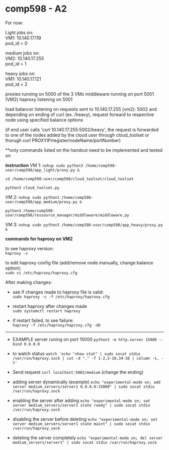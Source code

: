 # comp598 - A2

For now:

Light jobs on:   
VM1: 10.140.17.119    
pod_id = 0   

medium jobs on:     
VM2: 10.140.17.255   
pod_id = 1   

heavy jobs on:     
VM1: 10.140.17.121  
pod_id = 2  

proxies running on 5000 of the 3 VMs
middleware running on port 5001 (VM2)
haproxy listening on 5001

load balancer listening on requests sent to 10.140.17.255 (vm2): 5002 and depending on ending of curl (ex. /heavy), request forward to respective node using specified balance options

(if end user calls 'curl 10.140.17.255:5002/heavy', the request is forwarded to one of the nodes added by the cloud user through cloud_toolset or thorugh curl PROXYIP/register/nodeName/portNumber)

**only commands listed on the handout need to be implemented and tested on

**instruction**
VM 1: 
```nohup sudo python3 /home/comp598-user/comp598/app_light/proxy.py &```

```cd /home/comp598-user/comp598/cloud_toolset/cloud_toolset```

```python3 cloud_toolset.py```

VM 2:
```nohup sudo python3 /home/comp598-user/comp598/app_medium/proxy.py &```

```python3 /home/comp598-user/comp598/ressource_manager/middleware/middleware.py```

VM 3: 
```nohup sudo python3 /home/comp598-user/comp598/app_heavy/proxy.py &```

**commands for haproxy on VM2**

to see haproxy version:  
`haproxy -v`

to edit haproxy config file (add/remove node manually, change balance option):  
`sudo vi /etc/haproxy/haproxy.cfg`

After making changes: 
- see if changes made to haproxy file is valid:  
`sudo haproxy -c -f /etc/haproxy/haproxy.cfg`

- restart haproxy after changes made  
`sudo systemctl restart haproxy`

- if restart failed, to see failure:  
`haproxy -f /etc/haproxy/haproxy.cfg -db`

---------------------------------------------

- EXAMPLE server runing on port 15000
`python3 -m http.server 15000 --bind 0.0.0.0`

- to watch status
`watch 'echo "show stat" | sudo socat stdio /var/run/haproxy.sock | cut -d "," -f 1-2,5-10,34-36 | column -s, -t'`

- Send request 
`curl localhost:5002/medium` (change the ending)


- adding server dynamically (example)
`echo "experimental-mode on; add server medium_servers/server1 0.0.0.0:15000" | sudo socat stdio /var/run/haproxy.sock`

- enabling the server after adding
`echo "experimental-mode on; set server medium_servers/server1 state ready" | sudo socat stdio /var/run/haproxy.sock`

- disabling the server before deleting
`echo "experimental-mode on; set server medium_servers/server1 state maint" | sudo socat stdio /var/run/haproxy.sock`

- deleting the server completely
`echo "experimental-mode on; del server medium_servers/server1" | sudo socat stdio /var/run/haproxy.sock`




